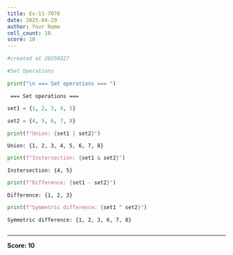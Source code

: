 ```yaml
---
title: Ex-11-7070
date: 2025-04-29
author: Your Name
cell_count: 10
score: 10
---
```


```python
#created at 20250327
```


```python
#Set Operations
```


```python
print("\n === Set operations === ") 
```

    
     === Set operations === 



```python
set1 = {1, 2, 3, 4, 5}
```


```python
set2 = {4, 5, 6, 7, 8}
```


```python
print(f"Union: {set1 | set2}")
```

    Union: {1, 2, 3, 4, 5, 6, 7, 8}



```python
print(f"Instersection: {set1 & set2}")
```

    Instersection: {4, 5}



```python
print(f"Difference: {set1 - set2}")
```

    Difference: {1, 2, 3}



```python
print(f"Symmetric difference: {set1 ^ set2}") 
```

    Symmetric difference: {1, 2, 3, 6, 7, 8}



```python

```


---
**Score: 10**